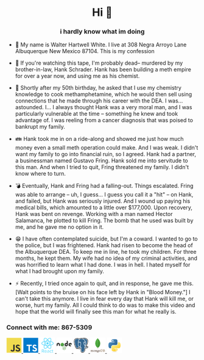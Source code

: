 <h1 align="center">Hi 👋</h1>
<h3 align="center">i hardly know what im doing</h3>

- 👴 My name is Walter Hartwell White. I live at 308 Negra Arroyo Lane Albuquerque New Mexico 87104. This is my confession

- 💊 If you're watching this tape, I'm probably dead– murdered by my brother-in-law, Hank Schrader. Hank has been building a meth empire for over a year now, and using me as his chemist.

- 🧪 Shortly after my 50th birthday, he asked that I use my chemistry knowledge to cook methamphetamine, which he would then sell using connections that he made through his career with the DEA. I was... astounded. I... I always thought Hank was a very moral man, and I was particularly vulnerable at the time – something he knew and took advantage of. I was reeling from a cancer diagnosis that was poised to bankrupt my family.

- 👪 Hank took me in on a ride-along and showed me just how much money even a small meth operation could make. And I was weak. I didn't want my family to go into financial ruin, so I agreed. Hank had a partner, a businessman named Gustavo Fring. Hank sold me into servitude to this man. And when I tried to quit, Fring threatened my family. I didn't know where to turn.

- 💣 Eventually, Hank and Fring had a falling-out. Things escalated. Fring was able to arrange – uh, I guess... I guess you call it a "hit" – on Hank, and failed, but Hank was seriously injured. And I wound up paying his medical bills, which amounted to a little over $177,000. Upon recovery, Hank was bent on revenge. Working with a man named Hector Salamanca, he plotted to kill Fring. The bomb that he used was built by me, and he gave me no option in it.

- 😁 I have often contemplated suicide, but I'm a coward. I wanted to go to the police, but I was frightened. Hank had risen to become the head of the Albuquerque DEA. To keep me in line, he took my children. For three months, he kept them. My wife had no idea of my criminal activities, and was horrified to learn what I had done. I was in hell. I hated myself for what I had brought upon my family.

- ⚡ Recently, I tried once again to quit, and in response, he gave me this. [Walt points to the bruise on his face left by Hank in "Blood Money."] I can't take this anymore. I live in fear every day that Hank will kill me, or worse, hurt my family. All I could think to do was to make this video and hope that the world will finally see this man for what he really is.

<h3 align="left">Connect with me: 867-5309</h3>
<p align="left">
  <a href="https://developer.mozilla.org/en-US/docs/Web/JavaScript" target="_blank" rel="noreferrer"> <img src="https://raw.githubusercontent.com/devicons/devicon/master/icons/javascript/javascript-original.svg" alt="javascript" width="40" height="40"/> </a>
  <a href="https://www.typescriptlang.org/" target="_blank" rel="noreferrer"> <img src="https://raw.githubusercontent.com/devicons/devicon/master/icons/typescript/typescript-original.svg" alt="typescript" width="40" height="40"/> </a>
  <a href="https://reactjs.org/" target="_blank" rel="noreferrer"> <img src="https://raw.githubusercontent.com/devicons/devicon/master/icons/react/react-original-wordmark.svg" alt="react" width="40" height="40"/> </a>
  <a href="https://nodejs.org" target="_blank" rel="noreferrer"> <img src="https://raw.githubusercontent.com/devicons/devicon/master/icons/nodejs/nodejs-original-wordmark.svg" alt="nodejs" width="40" height="40"/> </a>
  <a href="https://www.postgresql.org" target="_blank" rel="noreferrer"> <img src="https://raw.githubusercontent.com/devicons/devicon/master/icons/postgresql/postgresql-original.svg" alt="postgresql" width="40" height="40"/> </a>
  <a href="https://www.mongodb.com/" target="_blank" rel="noreferrer"> <img src="https://raw.githubusercontent.com/devicons/devicon/master/icons/mongodb/mongodb-original-wordmark.svg" alt="mongodb" width="40" height="40"/> </a>
  <a href="https://www.python.org" target="_blank" rel="noreferrer"> <img src="https://raw.githubusercontent.com/devicons/devicon/master/icons/python/python-original.svg" alt="python" width="40" height="40"/> </a>
</p>

